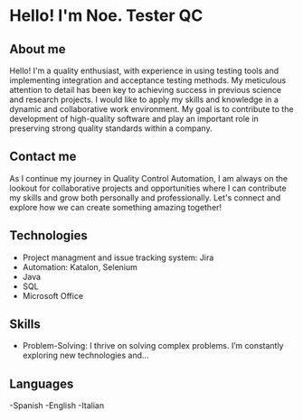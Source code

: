 # Hello! I'm Noe. Tester QC
## About me
Hello! I'm a quality enthusiast, with experience in using testing tools and implementing integration and acceptance testing methods. My meticulous attention to detail has been key to achieving success in previous science and research projects. I would like to apply my skills and knowledge in a dynamic and collaborative work environment. My goal is to contribute to the development of high-quality software and play an important role in preserving strong quality standards within a company.

## Contact me
As I continue my journey in Quality Control Automation, I am always on the lookout for collaborative projects and opportunities where I can contribute my skills and grow both personally and professionally. Let's connect and explore how we can create something amazing together!

## Technologies
- Project managment and issue tracking system: Jira
- Automation: Katalon, Selenium
- Java
- SQL
- Microsoft Office

## Skills
- Problem-Solving: I thrive on solving complex problems. I’m constantly exploring new technologies and...

## Languages
-Spanish
-English
-Italian


